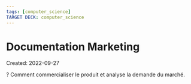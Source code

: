 ```yaml
---
tags: [computer_science] 
TARGET DECK: computer_science
---
```

# Documentation Marketing
Created: 2022-09-27

?
Comment commercialiser le produit et analyse la demande du marché.
<!--SR:!2023-01-04,59,250-->
